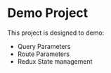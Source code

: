 # Demo Project

This project is designed to demo:
- Query Parameters
- Route Parameters
- Redux State management